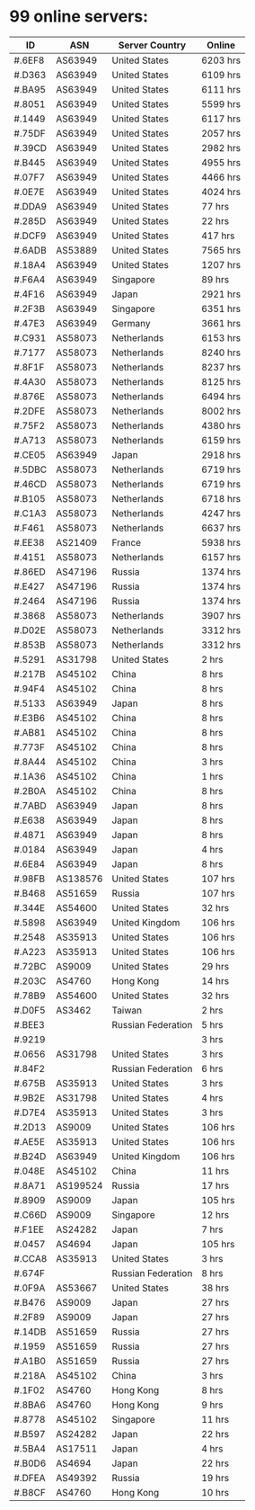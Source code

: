# 99 online servers:

| ID | ASN | Server Country | Online |
| ------ | ------ | ------ | ------ |
| #.6EF8 | AS63949 | United States | 6203 hrs |
| #.D363 | AS63949 | United States | 6109 hrs |
| #.BA95 | AS63949 | United States | 6111 hrs |
| #.8051 | AS63949 | United States | 5599 hrs |
| #.1449 | AS63949 | United States | 6117 hrs |
| #.75DF | AS63949 | United States | 2057 hrs |
| #.39CD | AS63949 | United States | 2982 hrs |
| #.B445 | AS63949 | United States | 4955 hrs |
| #.07F7 | AS63949 | United States | 4466 hrs |
| #.0E7E | AS63949 | United States | 4024 hrs |
| #.DDA9 | AS63949 | United States | 77 hrs |
| #.285D | AS63949 | United States | 22 hrs |
| #.DCF9 | AS63949 | United States | 417 hrs |
| #.6ADB | AS53889 | United States | 7565 hrs |
| #.18A4 | AS63949 | United States | 1207 hrs |
| #.F6A4 | AS63949 | Singapore | 89 hrs |
| #.4F16 | AS63949 | Japan | 2921 hrs |
| #.2F3B | AS63949 | Singapore | 6351 hrs |
| #.47E3 | AS63949 | Germany | 3661 hrs |
| #.C931 | AS58073 | Netherlands | 6153 hrs |
| #.7177 | AS58073 | Netherlands | 8240 hrs |
| #.8F1F | AS58073 | Netherlands | 8237 hrs |
| #.4A30 | AS58073 | Netherlands | 8125 hrs |
| #.876E | AS58073 | Netherlands | 6494 hrs |
| #.2DFE | AS58073 | Netherlands | 8002 hrs |
| #.75F2 | AS58073 | Netherlands | 4380 hrs |
| #.A713 | AS58073 | Netherlands | 6159 hrs |
| #.CE05 | AS63949 | Japan | 2918 hrs |
| #.5DBC | AS58073 | Netherlands | 6719 hrs |
| #.46CD | AS58073 | Netherlands | 6719 hrs |
| #.B105 | AS58073 | Netherlands | 6718 hrs |
| #.C1A3 | AS58073 | Netherlands | 4247 hrs |
| #.F461 | AS58073 | Netherlands | 6637 hrs |
| #.EE38 | AS21409 | France | 5938 hrs |
| #.4151 | AS58073 | Netherlands | 6157 hrs |
| #.86ED | AS47196 | Russia | 1374 hrs |
| #.E427 | AS47196 | Russia | 1374 hrs |
| #.2464 | AS47196 | Russia | 1374 hrs |
| #.3868 | AS58073 | Netherlands | 3907 hrs |
| #.D02E | AS58073 | Netherlands | 3312 hrs |
| #.853B | AS58073 | Netherlands | 3312 hrs |
| #.5291 | AS31798 | United States | 2 hrs |
| #.217B | AS45102 | China | 8 hrs |
| #.94F4 | AS45102 | China | 8 hrs |
| #.5133 | AS63949 | Japan | 8 hrs |
| #.E3B6 | AS45102 | China | 8 hrs |
| #.AB81 | AS45102 | China | 8 hrs |
| #.773F | AS45102 | China | 8 hrs |
| #.8A44 | AS45102 | China | 3 hrs |
| #.1A36 | AS45102 | China | 1 hrs |
| #.2B0A | AS45102 | China | 8 hrs |
| #.7ABD | AS63949 | Japan | 8 hrs |
| #.E638 | AS63949 | Japan | 8 hrs |
| #.4871 | AS63949 | Japan | 8 hrs |
| #.0184 | AS63949 | Japan | 4 hrs |
| #.6E84 | AS63949 | Japan | 8 hrs |
| #.98FB | AS138576 | United States | 107 hrs |
| #.B468 | AS51659 | Russia | 107 hrs |
| #.344E | AS54600 | United States | 32 hrs |
| #.5898 | AS63949 | United Kingdom | 106 hrs |
| #.2548 | AS35913 | United States | 106 hrs |
| #.A223 | AS35913 | United States | 106 hrs |
| #.72BC | AS9009 | United States | 29 hrs |
| #.203C | AS4760 | Hong Kong | 14 hrs |
| #.78B9 | AS54600 | United States | 32 hrs |
| #.D0F5 | AS3462 | Taiwan | 2 hrs |
| #.BEE3 |  | Russian Federation | 5 hrs |
| #.9219 |  |  | 3 hrs |
| #.0656 | AS31798 | United States | 3 hrs |
| #.84F2 |  | Russian Federation | 6 hrs |
| #.675B | AS35913 | United States | 3 hrs |
| #.9B2E | AS31798 | United States | 4 hrs |
| #.D7E4 | AS35913 | United States | 3 hrs |
| #.2D13 | AS9009 | United States | 106 hrs |
| #.AE5E | AS35913 | United States | 106 hrs |
| #.B24D | AS63949 | United Kingdom | 106 hrs |
| #.048E | AS45102 | China | 11 hrs |
| #.8A71 | AS199524 | Russia | 17 hrs |
| #.8909 | AS9009 | Japan | 105 hrs |
| #.C66D | AS9009 | Singapore | 12 hrs |
| #.F1EE | AS24282 | Japan | 7 hrs |
| #.0457 | AS4694 | Japan | 105 hrs |
| #.CCA8 | AS35913 | United States | 3 hrs |
| #.674F |  | Russian Federation | 8 hrs |
| #.0F9A | AS53667 | United States | 38 hrs |
| #.B476 | AS9009 | Japan | 27 hrs |
| #.2F89 | AS9009 | Japan | 27 hrs |
| #.14DB | AS51659 | Russia | 27 hrs |
| #.1959 | AS51659 | Russia | 27 hrs |
| #.A1B0 | AS51659 | Russia | 27 hrs |
| #.218A | AS45102 | China | 3 hrs |
| #.1F02 | AS4760 | Hong Kong | 8 hrs |
| #.8BA6 | AS4760 | Hong Kong | 9 hrs |
| #.8778 | AS45102 | Singapore | 11 hrs |
| #.B597 | AS24282 | Japan | 22 hrs |
| #.5BA4 | AS17511 | Japan | 4 hrs |
| #.B0D6 | AS4694 | Japan | 22 hrs |
| #.DFEA | AS49392 | Russia | 19 hrs |
| #.B8CF | AS4760 | Hong Kong | 10 hrs |

